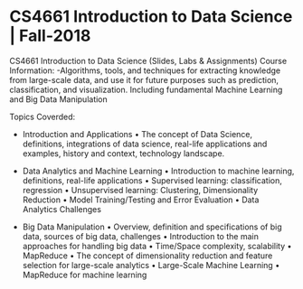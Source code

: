 # CS4661 Introduction to Data Science | Fall-2018

CS4661 Introduction to Data Science (Slides, Labs & Assignments)
Course Information: 
-Algorithms, tools, and techniques for extracting knowledge from large-scale data, and use it for future purposes such as prediction, classification, and visualization. Including fundamental Machine Learning and Big Data Manipulation

Topics Coverded:
- Introduction and Applications 
•	The concept of Data Science, definitions, integrations of data science, real-life applications and examples, history and context, technology landscape.

- Data Analytics and Machine Learning 
•	Introduction to machine learning, definitions, real-life applications
•	Supervised learning: classification, regression
•	Unsupervised learning: Clustering, Dimensionality Reduction 
•	Model Training/Testing and Error Evaluation
•	Data Analytics Challenges

- Big Data Manipulation
•	Overview, definition and specifications of big data, sources of big data, challenges
•	Introduction to the main approaches for handling big data
•	Time/Space complexity, scalability
•	MapReduce
•	The concept of dimensionality reduction and feature selection for large-scale analytics
•	Large-Scale Machine Learning
•	MapReduce for machine learning
